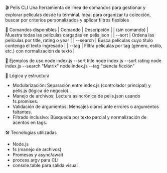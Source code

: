 🎬 Pelis CLI
Una herramienta de línea de comandos para gestionar y explorar películas desde tu terminal. Ideal para organizar tu colección, buscar por criterios personalizados y aplicar filtros flexibles


🧩 Comandos disponibles
| Comando | Descripción | 
| (sin comando) | Muestra todas las películas cargadas en pelis.json | 
| --sort | Ordena las películas por title, rating o year | 
| --search | Busca películas cuyo título contenga el texto ingresado | 
| --tag | Filtra películas por tag (género, estilo, etc.) con normalización de texto | 


📁 Ejemplos de uso
node index.js --sort title
node index.js --sort rating
node index.js --search "Matrix"
node index.js --tag "ciencia ficción"

🧠 Lógica y estructura
- Modularización: Separación entre index.js (controlador principal) y pelis.js (lógica de negocio).
- Manejo de archivos: Lectura asincrónica de pelis.json usando fs.promises.
- Validación de argumentos: Mensajes claros ante errores o argumentos faltantes.
- Filtrado inclusivo: Búsqueda por texto parcial y normalización de acentos en tags.




🛠️ Tecnologías utilizadas
- Node.js
- fs (manejo de archivos)
- Promesas y async/await
- process.argv para CLI
- console.table para salida visual



